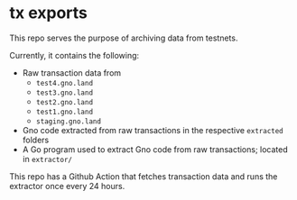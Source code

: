 # tx exports

This repo serves the purpose of archiving data from testnets.

Currently, it contains the following:
- Raw transaction data from
  - `test4.gno.land`
  - `test3.gno.land`
  - `test2.gno.land`
  - `test1.gno.land`
  - `staging.gno.land`
- Gno code extracted from raw transactions in the respective `extracted` folders
- A Go program used to extract Gno code from raw transactions; located in `extractor/`

This repo has a Github Action that fetches transaction data and runs the extractor once every 24 hours.
